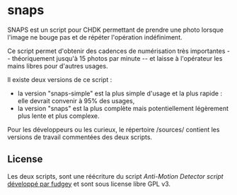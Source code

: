 # snaps

SNAPS est un script pour CHDK permettant de prendre une photo lorsque l'image ne bouge pas et de répéter l'opération indéfiniment.

Ce script permet d'obtenir des cadences de numérisation très importantes -- théoriquement jusqu'à 15 photos par minute -- et laisse à l'opérateur les mains libres pour d'autres usages.

Il existe deux versions de ce script :
- la version "snaps-simple" est la plus simple d'usage et la plus rapide : elle devrait convenir à 95% des usages,
- la version "snaps" est la plus complète mais potentiellement légèrement plus lente et plus complexe.

Pour les développeurs ou les curieux, le répertoire /sources/ contient les versions de travail commentées des deux scripts.

## License

Les deux scripts, sont une réécriture du script *Anti-Motion Detector script* [développé par fudgey](https://chdk.setepontos.com/index.php/topic,1046.msg9260.html#msg9260) et sont sous license libre GPL v3.
